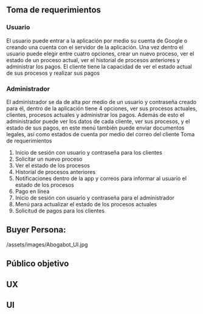 
## Toma de requerimientos
### Usuario

El usuario puede entrar a la aplicación por medio su cuenta de Google o creando una cuenta con el servidor de la aplicación.
Una vez dentro el usuario puede elegir entre cuatro opciones, crear un nuevo proceso, ver el estado de un proceso actual, ver el historial de procesos anteriores y administrar los pagos.
El cliente tiene la capacidad de ver el estado actual de sus procesos y realizar sus pagos

### Administrador

El administrador se da de alta por medio de un usuario y contraseña creado para él, dentro de la aplicación tiene 4 opciones, ver sus procesos actuales, clientes, procesos actuales y administrar los pagos.
Además de esto el administrador puede ver los datos de cada cliente, ver sus procesos, y el estado de sus pagos, en este menú también puede enviar documentos legales, así como estados de cuenta por medio del correo del cliente
Toma de requerimientos
1.	Inicio de sesión con usuario y contraseña para los clientes
2.	Solicitar un nuevo proceso
3.	Ver el estado de los procesos
4.	Historial de procesos anteriores
5.	Notificaciones dentro de la app y correos para informar al usuario el estado de los procesos
6.	Pago en línea
7.	Inicio de sesión con usuario y contraseña para el administrador
8.	Menú para actualizar el estado de los procesos actuales
9.	Solicitud de pagos para los clientes

## Buyer Persona:
/assets/images/Abogabot_UI.jpg

## Público objetivo

## UX

## UI
